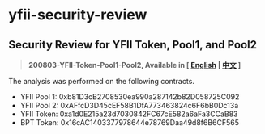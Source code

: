 # yfii-security-review

## Security Review for YFII Token, Pool1, and Pool2

> **200803-YFII-Token-Pool1-Pool2, Available in [ [English](https://github.com/sec-bit/yfii-security-review/blob/master/200803-YFII-Token-Pool1-Pool2.en.md) | [中文](https://github.com/sec-bit/yfii-security-review/blob/master/200803-YFII-Token-Pool1-Pool2.md) ]**

The analysis was performed on the following contracts.

- YFII Pool 1: 0xb81D3cB2708530ea990a287142b82D058725C092
- YFII Pool 2: 0xAFfcD3D45cEF58B1DfA773463824c6F6bB0Dc13a
- YFII Token: 0xa1d0E215a23d7030842FC67cE582a6aFa3CCaB83
- BPT Token: 0x16cAC1403377978644e78769Daa49d8f6B6CF565
